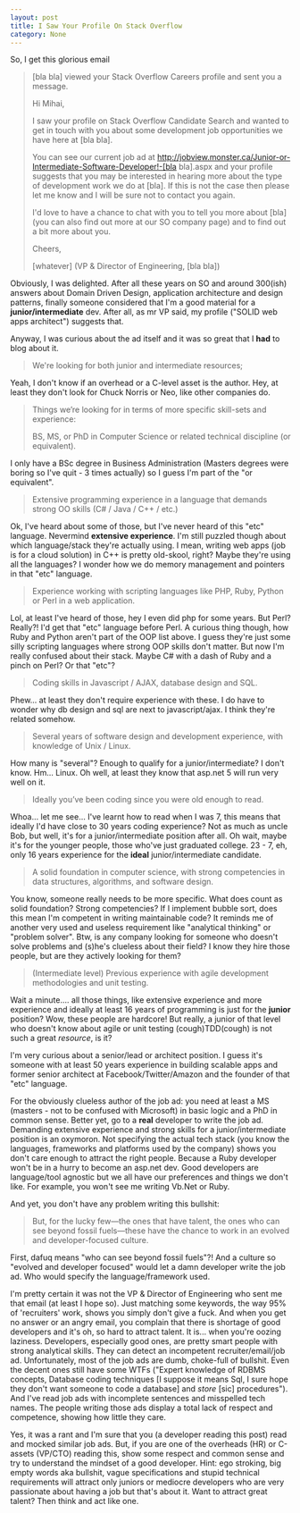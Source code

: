 ```yaml
---
layout: post
title: I Saw Your Profile On Stack Overflow
category: None
---
```


So, I get this glorious email

> [bla bla] viewed your Stack Overflow Careers profile and sent you a message.
>
>    Hi Mihai,
>
>    I saw your profile on Stack Overflow Candidate Search and wanted to get in touch with you about some development job opportunities we have here at [bla bla].
>
>    You can see our current job ad at  http://jobview.monster.ca/Junior-or-Intermediate-Software-Developer!-[bla bla].aspx and your profile suggests that you may be interested in hearing more about the type of development work we do at [bla]. If this is not the case then please let me know and I will be sure not to contact you again.
>
>    I'd love to have a chance to chat with you to tell you more about [bla] (you can also find out more at our SO company page) and to find out a bit more about you.
>
>    Cheers,
>
>    [whatever]
>    (VP & Director of Engineering, [bla bla]) 

Obviously, I was delighted. After all these years on SO and around 300(ish) answers about Domain Driven Design, application architecture and design patterns, finally someone considered that I'm a good material for a **junior/intermediate** dev. After all, as mr VP said, my profile ("SOLID web apps architect") suggests that.

Anyway, I was curious about the ad itself and it was so great that I **had** to blog about it.

>We're looking for both junior and intermediate resources;

Yeah, I don't know if an overhead or a C-level asset is the author. Hey, at least they don't look for Chuck Norris or Neo, like other companies do.

>Things we’re looking for in terms of more specific skill-sets and experience: 
>
>    BS, MS, or PhD in Computer Science or related technical discipline (or equivalent).

I only have a BSc degree in Business Administration (Masters degrees were boring so I've quit - 3 times actually) so I guess I'm part of the "or equivalent".

> Extensive programming experience in a language that demands strong OO skills (C# / Java / C++ / etc.)

Ok, I've heard about some of those, but I've never heard of this "etc" language. Nevermind **extensive experience**. I'm still puzzled though about which language/stack they're actually using. I mean, writing web apps (job is for a cloud solution) in C++ is pretty old-skool, right? Maybe they're using all the languages? I wonder how we do memory management and pointers in that "etc" language. 

>Experience working with scripting languages like PHP, Ruby, Python or Perl in a web application.

Lol, at least I've heard of those, hey I even did php for some years. But Perl? Really?! I'd get that "etc" language before Perl. A curious thing though, how Ruby and Python aren't part of the OOP list above. I guess they're just some silly scripting languages where strong OOP skills don't matter. But now I'm really confused about their stack. Maybe C# with a dash of Ruby and a pinch on Perl? Or that "etc"?

> Coding skills in Javascript / AJAX, database design and SQL.

Phew... at least they don't require experience with these. I do have to wonder why db design and sql are next to javascript/ajax. I think they're related somehow.

 > Several years of software design and development experience, with knowledge of Unix / Linux.
 
 How many is "several"? Enough to qualify for a junior/intermediate? I don't know. Hm... Linux. Oh well, at least they know that asp.net 5 will run very well on it.
 
 >  Ideally you’ve been coding since you were old enough to read. 
 
 Whoa... let me see... I've learnt how to read when I was 7, this means that ideally I'd have close to 30 years coding experience? Not as much as uncle Bob, but well, it's for a junior/intermediate position after all. Oh wait, maybe it's for the younger people, those who've just graduated college. 23 - 7, eh, only 16 years experience for the **ideal** junior/intermediate candidate.
 
 > A solid foundation in computer science, with strong competencies in data structures, algorithms, and software design.
 
 You know, someone really needs to be more specific. What does count as solid foundation? Strong competencies? If I implement bubble sort, does this mean I'm competent in writing maintainable code? It reminds me of another very used and useless requirement like "analytical thinking" or "problem solver". Btw, is any company looking for someone who doesn't solve problems and (s)he's clueless about their field? I know they hire those people, but are they actively looking for them?
 
 > (Intermediate level) Previous experience with agile development methodologies and unit testing.
 
 Wait a minute.... all those things, like extensive experience and more experience and ideally at least 16 years of programming is just for the **junior** position? Wow, these people are hardcore! But really, a junior of that level who doesn't know about agile or unit testing (cough)TDD(cough) is not such a great _resource_, is it?  
 
 I'm very curious about a senior/lead or architect position. I guess it's someone with at least 50 years experience in building scalable apps and former senior architect at Facebook/Twitter/Amazon and the founder of that "etc" language.
 
 For the obviously clueless author of the job ad: you need at least a MS (masters - not to be confused with Microsoft) in basic logic and a PhD in common sense. Better yet, go to a **real** developer to write the job ad. Demanding extensive experience and strong skills for a junior/intermediate position is an oxymoron. Not specifying the actual tech stack (you know the languages, frameworks and platforms used by the company) shows you don't care enough to attract the right people. Because a Ruby developer won't be in a hurry to become an asp.net dev. Good developers are language/tool agnostic but we all have our preferences and things we don't like. For example, you won't see me writing Vb.Net or Ruby.
 
 And yet, you don't have any problem writing this bullshit:
 
 > But, for the lucky few—the ones that have talent, the ones who can see beyond fossil fuels—these have the chance to work in an evolved and developer-focused culture.
 
 First, dafuq means "who can see beyond fossil fuels"?! And a culture so "evolved and developer focused" would let a damn developer write the job ad. Who would specify the language/framework used.
 
 I'm pretty certain it was not the VP & Director of Engineering who sent me that email (at least I hope so). Just matching some keywords, the way 95% of 'recruiters' work, shows you simply don't give a fuck. And when you get no answer or an angry email, you complain that there is shortage of good developers and it's oh, so hard to attract talent. It is... when you're oozing laziness. Developers, especially good ones, are pretty smart people with strong analytical skills. They can detect an incompetent recruiter/email/job ad. Unfortunately, most of the job ads are dumb, choke-full of bullshit. Even the decent ones still have some WTFs ("Expert knowledge of RDBMS concepts, Database coding techniques [I suppose it means Sql, I sure hope they don't want someone to code a database] and _store_ [sic] procedures"). And I've read job ads with incomplete sentences and misspelled tech names. The people writing those ads display a total lack of respect and competence, showing how little they care. 
 
 Yes, it was a rant and I'm sure that you (a developer reading this post) read and mocked similar job ads. But, if you are one of the overheads (HR) or C-assets (VP/CTO) reading this, show some respect and common sense and try to understand the mindset of a good developer. Hint: ego stroking, big empty words aka bullshit, vague specifications and stupid technical requirements will attract only juniors or mediocre developers who are very passionate about having a job but that's about it. Want to attract great talent? Then think and act like one.

 
